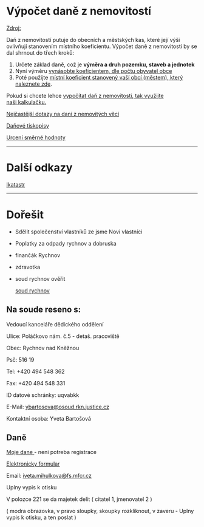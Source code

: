 # Výpočet daně z nemovitostí
 
 <a href="https://www.finance.cz/503479-dan-z-nemovitosti/#Nem11" target="_blank" title="Daň z nemovitosti">Zdroj:</a>

<p>Daň z nemovitostí putuje do obecních a městských kas, které její výši ovlivňují stanovením místního koeficientu. Výpočet daně z nemovitostí by se dal shrnout do třech kroků:</p>

<ol>
	<li>Určete základ daně, což je <strong>výměra a druh pozemku, staveb a jednotek</strong></li>
	<li>Nyní výměru <a href="https://www.financnisprava.cz/cs/dane/dane/dan-z-nemovitych-veci/informace-stanoviska-a-sdeleni/2021/doporuceni-pro-obce-pri-vydavani-obecne-koeficienty">vynásobte koeficientem, dle počtu obyvatel obce</a></li>
	<li>Poté použijte <a href="http://adisreg.mfcr.cz/adistc/adis/idpr_reg/dne/koef/vyhledani.faces" target="_blank" title="Místní koeficient">místní koeficient stanovený vaší obcí (městem), který naleznete zde</a>.</li>
</ol>

<p>Pokud si chcete lehce <a href="https://www.finance.cz/dane-a-mzda/kalkulacky-a-aplikace/nemovitost/" target="_blank" title="Daň z nemovitosti">vypočítat daň z nemovitosti, tak využijte naši&nbsp;kalkulačku.</a></p>





[Nejčastější dotazy na dani z nemovitých věcí](https://www.financnisprava.cz/cs/dane/dane/dan-z-nemovitych-veci/dotazy-a-odpovedi/nejcastejsi-dotazy-na-dani-z-nemovitych)

[Daňové tiskopisy](https://www.financnisprava.cz/cs/dane/danove-tiskopisy)

[Urcení směrné hodnoty](https://www.financnisprava.cz/cs/dane/dane/dan-z-nabyti-nemovitych-veci/urceni-smerne-hodnoty/2020)

-----
# Další odkazy

[Ikatastr](https://www.ikatastr.cz/)

-----

# Dořešit

- Sdělit společenství vlastníků ze jsme Novi vlastníci

- Poplatky za odpady rychnov a dobruska

- finančák Rychnov

- zdravotka 

- soud rychnov ověřit 

   [soud rychnov](https://www.justice.cz/web/okresni-soud-v-rychnove-nad-kneznou)


## Na soude reseno s:


Vedoucí kanceláře dědického oddělení


Ulice: Poláčkovo nám. č.5 - detaš. pracoviště

Obec: Rychnov nad Kněžnou

Psč: 516 19

Tel: +420 494 548 362

Fax: +420 494 548 331

ID datové schránky: uqvabkk

E-Mail: ybartosova@osoud.rkn.justice.cz

Kontaktní osoba: Yveta Bartošová	

## Daně

[Moje dane ](http://mojedane.cz) - neni potreba registrace

[Elektronicky formular](https://adisspr.mfcr.cz/dpr/adis/idpr_epo/epo2/uvod/vstup.faces )

Email: iveta.mihulkova@fs.mfcr.cz

Uplny vypis k otisku

V polozce 221 se da majetek delit ( citatel 1, jmenovatel 2 )

( modra obrazovka, v pravo sloupky, skoupky rozkliknout, v zaveru - 
Uplny vypis k otisku, a ten poslat )
